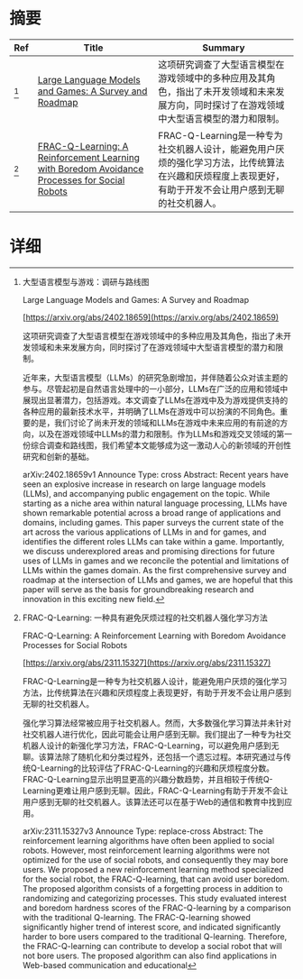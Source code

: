 # 摘要

| Ref | Title | Summary |
| --- | --- | --- |
| [^1] | [Large Language Models and Games: A Survey and Roadmap](https://arxiv.org/abs/2402.18659) | 这项研究调查了大型语言模型在游戏领域中的多种应用及其角色，指出了未开发领域和未来发展方向，同时探讨了在游戏领域中大型语言模型的潜力和限制。 |
| [^2] | [FRAC-Q-Learning: A Reinforcement Learning with Boredom Avoidance Processes for Social Robots](https://arxiv.org/abs/2311.15327) | FRAC-Q-Learning是一种专为社交机器人设计，能避免用户厌烦的强化学习方法，比传统算法在兴趣和厌烦程度上表现更好，有助于开发不会让用户感到无聊的社交机器人。 |

# 详细

[^1]: 大型语言模型与游戏：调研与路线图

    Large Language Models and Games: A Survey and Roadmap

    [https://arxiv.org/abs/2402.18659](https://arxiv.org/abs/2402.18659)

    这项研究调查了大型语言模型在游戏领域中的多种应用及其角色，指出了未开发领域和未来发展方向，同时探讨了在游戏领域中大型语言模型的潜力和限制。

    

    近年来，大型语言模型（LLMs）的研究急剧增加，并伴随着公众对该主题的参与。尽管起初是自然语言处理中的一小部分，LLMs在广泛的应用和领域中展现出显著潜力，包括游戏。本文调查了LLMs在游戏中及为游戏提供支持的各种应用的最新技术水平，并明确了LLMs在游戏中可以扮演的不同角色。重要的是，我们讨论了尚未开发的领域和LLMs在游戏中未来应用的有前途的方向，以及在游戏领域中LLMs的潜力和限制。作为LLMs和游戏交叉领域的第一份综合调查和路线图，我们希望本文能够成为这一激动人心的新领域的开创性研究和创新的基础。

    arXiv:2402.18659v1 Announce Type: cross  Abstract: Recent years have seen an explosive increase in research on large language models (LLMs), and accompanying public engagement on the topic. While starting as a niche area within natural language processing, LLMs have shown remarkable potential across a broad range of applications and domains, including games. This paper surveys the current state of the art across the various applications of LLMs in and for games, and identifies the different roles LLMs can take within a game. Importantly, we discuss underexplored areas and promising directions for future uses of LLMs in games and we reconcile the potential and limitations of LLMs within the games domain. As the first comprehensive survey and roadmap at the intersection of LLMs and games, we are hopeful that this paper will serve as the basis for groundbreaking research and innovation in this exciting new field.
    
[^2]: FRAC-Q-Learning: 一种具有避免厌烦过程的社交机器人强化学习方法

    FRAC-Q-Learning: A Reinforcement Learning with Boredom Avoidance Processes for Social Robots

    [https://arxiv.org/abs/2311.15327](https://arxiv.org/abs/2311.15327)

    FRAC-Q-Learning是一种专为社交机器人设计，能避免用户厌烦的强化学习方法，比传统算法在兴趣和厌烦程度上表现更好，有助于开发不会让用户感到无聊的社交机器人。

    

    强化学习算法经常被应用于社交机器人。然而，大多数强化学习算法并未针对社交机器人进行优化，因此可能会让用户感到无聊。我们提出了一种专为社交机器人设计的新强化学习方法，FRAC-Q-Learning，可以避免用户感到无聊。该算法除了随机化和分类过程外，还包括一个遗忘过程。本研究通过与传统Q-Learning的比较评估了FRAC-Q-Learning的兴趣和厌烦程度分数。FRAC-Q-Learning显示出明显更高的兴趣分数趋势，并且相较于传统Q-Learning更难让用户感到无聊。因此，FRAC-Q-Learning有助于开发不会让用户感到无聊的社交机器人。该算法还可以在基于Web的通信和教育中找到应用。

    arXiv:2311.15327v3 Announce Type: replace-cross  Abstract: The reinforcement learning algorithms have often been applied to social robots. However, most reinforcement learning algorithms were not optimized for the use of social robots, and consequently they may bore users. We proposed a new reinforcement learning method specialized for the social robot, the FRAC-Q-learning, that can avoid user boredom. The proposed algorithm consists of a forgetting process in addition to randomizing and categorizing processes. This study evaluated interest and boredom hardness scores of the FRAC-Q-learning by a comparison with the traditional Q-learning. The FRAC-Q-learning showed significantly higher trend of interest score, and indicated significantly harder to bore users compared to the traditional Q-learning. Therefore, the FRAC-Q-learning can contribute to develop a social robot that will not bore users. The proposed algorithm can also find applications in Web-based communication and educational 
    

